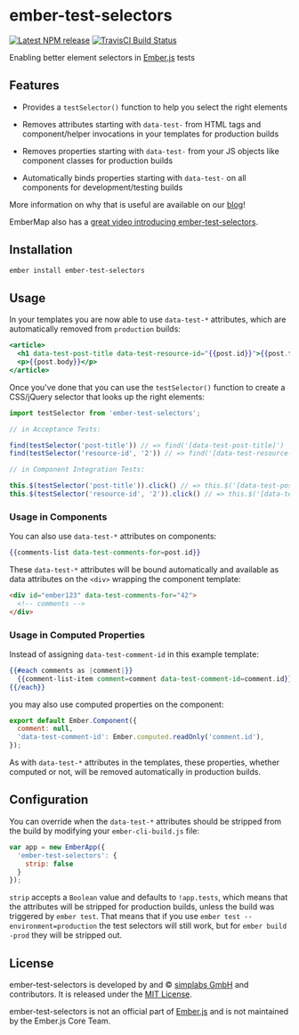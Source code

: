 ember-test-selectors
==============================================================================

[![Latest NPM release][npm-badge]][npm-badge-url]
[![TravisCI Build Status][travis-badge]][travis-badge-url]

[npm-badge]: https://img.shields.io/npm/v/ember-test-selectors.svg
[npm-badge-url]: https://www.npmjs.com/package/ember-test-selectors
[travis-badge]: https://img.shields.io/travis/simplabs/ember-test-selectors/master.svg?label=TravisCI
[travis-badge-url]: https://travis-ci.org/simplabs/ember-test-selectors

Enabling better element selectors in [Ember.js](http://emberjs.com) tests

Features
------------------------------------------------------------------------------

- Provides a `testSelector()` function to help you select the right elements

- Removes attributes starting with `data-test-` from HTML tags and
  component/helper invocations in your templates for production builds

- Removes properties starting with `data-test-` from your JS objects like
  component classes for production builds

- Automatically binds properties starting with `data-test-` on all components
  for development/testing builds

More information on why that is useful are available on our
[blog](http://simplabs.com/blog/2016/03/04/ember-test-selectors.html)!

EmberMap also has a
[great video introducing ember-test-selectors](https://embermap.com/video/ember-test-selectors).


Installation
------------------------------------------------------------------------------

```bash
ember install ember-test-selectors
```


Usage
------------------------------------------------------------------------------

In your templates you are now able to use `data-test-*` attributes, which are
automatically removed from `production` builds:

```hbs
<article>
  <h1 data-test-post-title data-test-resource-id="{{post.id}}">{{post.title}}</h1>
  <p>{{post.body}}</p>
</article>
```

Once you've done that you can use the `testSelector()` function to create
a CSS/jQuery selector that looks up the right elements:

```js
import testSelector from 'ember-test-selectors';

// in Acceptance Tests:

find(testSelector('post-title')) // => find('[data-test-post-title]')
find(testSelector('resource-id', '2')) // => find('[data-test-resource-id="2"]')

// in Component Integration Tests:

this.$(testSelector('post-title')).click() // => this.$('[data-test-post-title]').click()
this.$(testSelector('resource-id', '2')).click() // => this.$('[data-test-resource-id="2"]').click()
```

### Usage in Components

You can also use `data-test-*` attributes on components:

```handlebars
{{comments-list data-test-comments-for=post.id}}
```

These `data-test-*` attributes will be bound automatically and available
as data attributes on the `<div>` wrapping the component template:

```html
<div id="ember123" data-test-comments-for="42">
  <!-- comments -->
</div>
```

### Usage in Computed Properties

Instead of assigning `data-test-comment-id` in this example template:

```handlebars
{{#each comments as |comment|}}
  {{comment-list-item comment=comment data-test-comment-id=comment.id}}
{{/each}}
```

you may also use computed properties on the component:

```js
export default Ember.Component({
  comment: null,
  'data-test-comment-id': Ember.computed.readOnly('comment.id'),
});
```

As with `data-test-*` attributes in the templates, these properties, whether
computed or not, will be removed automatically in production builds.


Configuration
------------------------------------------------------------------------------

You can override when the `data-test-*` attributes should be stripped from the
build by modifying your `ember-cli-build.js` file:

```js
var app = new EmberApp({
  'ember-test-selectors': {
    strip: false
  }
});
```

`strip` accepts a `Boolean` value and defaults to `!app.tests`, which means
that the attributes will be stripped for production builds, unless the build
was triggered by `ember test`. That means that if you use
`ember test --environment=production` the test selectors will still work, but
for `ember build -prod` they will be stripped out.


License
------------------------------------------------------------------------------

ember-test-selectors is developed by and &copy;
[simplabs GmbH](http://simplabs.com) and contributors. It is released under the
[MIT License](https://github.com/simplabs/ember-simple-auth/blob/master/LICENSE).

ember-test-selectors is not an official part of [Ember.js](http://emberjs.com)
and is not maintained by the Ember.js Core Team.
